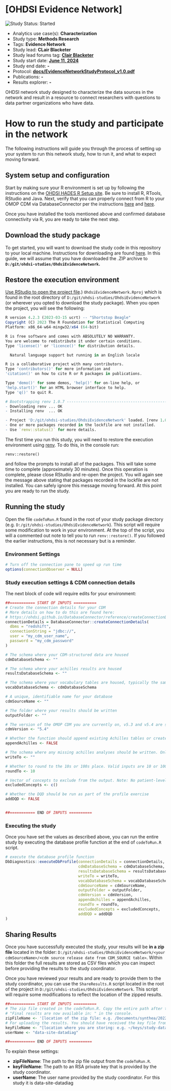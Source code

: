 [OHDSI Evidence Network]
=============

<img src="https://img.shields.io/badge/Study%20Status-Started-blue.svg" alt="Study Status: Started"> 

- Analytics use case(s): **Characterization**
- Study type: **Methods Research**
- Tags: **Evidence Network**
- Study lead: **CLair Blacketer**
- Study lead forums tag: **[Clair Blacketer](https://forums.ohdsi.org/u/clairblacketer)**
- Study start date: **[June 11, 2024](https://youtu.be/gudHWsaMArg)**
- Study end date: **-**
- Protocol: **<a href="docs/EvidenceNetworkStudyProtocol_v1.0.pdf">docs/EvidenceNetworkStudyProtocol_v1.0.pdf</a>**
- Publications: **-**
- Results explorer: **-**

OHDSI network study designed to characterize the data sources in the network and result in a resource to connect researchers with questions to data partner organizations who have data. 

# How to run the study and participate in the network 

The following instructions will guide you through the process of setting
up your system to run this network study, how to run it, and what to expect moving forward.

## System setup and configuration

Start by making sure your R environment is set up by following the instructions
on the [OHDSI HADES R Setup site](https://ohdsi.github.io/Hades/rSetup.html). 
Be sure to install R, RTools, RStudio and Java. Next, verify that you can
properly connect from R to your OMOP CDM via DatabaseConnector per the instructions
[here](https://ohdsi.github.io/Hades/connecting.html#Configuring_your_connection) and
[here](https://ohdsi.github.io/DatabaseConnector/articles/Connecting.html).

Once you have installed the tools mentioned above and confirmed database
connectivity via R, you are ready to take the next step.

## Download the study package

To get started, you will want to download the study code in this repository
to your local machine. Instructions for downloading are found [here](https://docs.github.com/en/repositories/working-with-files/using-files/downloading-source-code-archives#downloading-source-code-archives-from-the-repository-view). In this guide, we will assume that you have
downloaded the .ZIP archive to **`D:/git/ohdsi-studies/OhdsiEvidenceNetwork`.**

## Restore the execution environment

[Use RStudio to open the project file](https://support.posit.co/hc/en-us/articles/200526207-Using-RStudio-Projects#:~:text=There%20are%20several%20ways%20to,Rproj).) `OhdsiEvidenceNetwork.Rproj` which is found in 
the root directory of `D:/git/ohdsi-studies/OhdsiEvidenceNetwork` (or wherever
you opted to download the study package). When you open the project, you will
see the following:

```r
R version 4.2.3 (2023-03-15 ucrt) -- "Shortstop Beagle"
Copyright (C) 2023 The R Foundation for Statistical Computing
Platform: x86_64-w64-mingw32/x64 (64-bit)

R is free software and comes with ABSOLUTELY NO WARRANTY.
You are welcome to redistribute it under certain conditions.
Type 'license()' or 'licence()' for distribution details.

  Natural language support but running in an English locale

R is a collaborative project with many contributors.
Type 'contributors()' for more information and
'citation()' on how to cite R or R packages in publications.

Type 'demo()' for some demos, 'help()' for on-line help, or
'help.start()' for an HTML browser interface to help.
Type 'q()' to quit R.

# Bootstrapping renv 1.0.7 ---------------------------------------------------
- Downloading renv ... OK
- Installing renv  ... OK

- Project 'D:/git/ohdsi-studies/OhdsiEvidenceNetwork' loaded. [renv 1.0.7]
- One or more packages recorded in the lockfile are not installed.
- Use `renv::status()` for more details.
```

The first time you run this study, you will need to restore the execution
environment using [renv](https://rstudio.github.io/renv/). To do this,
in the console run:

`renv::restore()`

and follow the prompts to install all of the packages. This will take some time
to complete (approximately 30 minutes). Once this operation is complete, please
close RStudio and re-open the project. You will again see the message above stating
that packages recorded in the lockfile are not installed. You can safely 
ignore this message moving forward. At this point you are ready to run the study.

## Running the study

Open the file `codeToRun.R` found in the root of your study package
directory (e.g. `D:/git/ohdsi-studies/OhdsiEvidenceNetwork`). This script will
require some modification to work in your environment. At the top of the 
script, you will a commented out note to tell you to run `renv::restore()`. If 
you followed the earlier instructions, this is not necessary but is a reminder.

### Environment Settings

```r
# Turn off the connection pane to speed up run time
options(connectionObserver = NULL)
```

### Study execution settings & CDM connection details

The next block of code will require edits for your environment:

```r
##=========== START OF INPUTS ==========
# Create the connection details for your CDM
# More details on how to do this are found here:
# https://ohdsi.github.io/DatabaseConnector/reference/createConnectionDetails.html
connectionDetails = DatabaseConnector::createConnectionDetails(
  dbms = "redshift",
  connectionString = "jdbc://",
  user = "my_cdm_user_name",
  password = "my_cdm_password"
)

# The schema where your CDM-structured data are housed
cdmDatabaseSchema <- ""

# The schema where your achilles results are housed
resultsDatabaseSchema <- ""

# The schema where your vocabulary tables are housed, typically the same as the cdmDatabaseSchema
vocabDatabaseSchema <- cdmDatabaseSchema

# A unique, identifiable name for your database
cdmSourceName <- ""

# The folder where your results should be written
outputFolder <- ""

# The version of the OMOP CDM you are currently on, v5.3 and v5.4 are supported.
cdmVersion <- "5.4"

# Whether the function should append existing Achilles tables or create new ones
appendAchilles <- FALSE

# The schema where any missing achilles analyses should be written. Only set if appendAchilles = FALSE
writeTo <- ""

# Whether to round to the 10s or 100s place. Valid inputs are 10 or 100, default is 10.
roundTo <- 10

# Vector of concepts to exclude from the output. Note: No patient-level data is pulled as part of the package or included as part of the output
excludedConcepts <- c()

# Whether the DQD should be run as part of the profile exercise
addDQD <- FALSE


##=========== END OF INPUTS ==========
```

### Executing the study

Once you have set the values as described above, you can run the entire study by
executing the database profile function at the end of  `codeToRun.R` script. 

```r
# execute the database profile function
DbDiagnostics::executeDbProfile(connectionDetails = connectionDetails,
								cdmDatabaseSchema = cdmDatabaseSchema,
								resultsDatabaseSchema = resultsDatabaseSchema,
								writeTo = writeTo,
								vocabDatabaseSchema = vocabDatabaseSchema,
								cdmSourceName = cdmSourceName,
								outputFolder = outputFolder,
								cdmVersion = cdmVersion,
								appendAchilles = appendAchilles,
								roundTo = roundTo,
								excludedConcepts = excludedConcepts,
								addDQD = addDQD
)
```
## Sharing Results

Once you have successfully executed the study, your results will be **in a zip file** located in
the folder: `D:/git/ohdsi-studies/OhdsiEvidenceNetwork/<your cdmSourceName>/<cdm source release date from CDM_SOURCE table>`.
Within this folder the full results are stored as CSV files which you can inspect before providing the results to the study coordinator.

Once you have reviewed your results and are ready to provide them to the study coordinator, you can use the `ShareResults.R` script located in the root of the project in `D:/git/ohdsi-studies/OhdsiEvidenceNetwork`. This script will require some modifications to reflect the location of the zipped results. 

```r
##=========== START OF INPUTS ==========
# The zip file created in the codeToRun.R. Copy the entire path after the phrase 
# "Final results are now available in: " in the console.    
zipFileName <- '[location of the zip file: e.g. /Documents/synthea/20220329/DbProfileResults.zip]'
# For uploading the results. You should have received the key file from the study coordinator:
keyFileName <- "[location where you are storing: e.g. ~/keys/study-data-site-covid19.dat]"
userName <- "data-site-datadiag"

##=========== END OF INPUTS ==========
```

To explain these settings:

- **zipFileName**: The path to the zip file output from the `codeToRun.R`.
- **keyFileName**: The path to an RSA private key that is provided by the study
coordinator.
- **userName**: The user name provided by the study coordinator. For this study it is data-site-datadiag